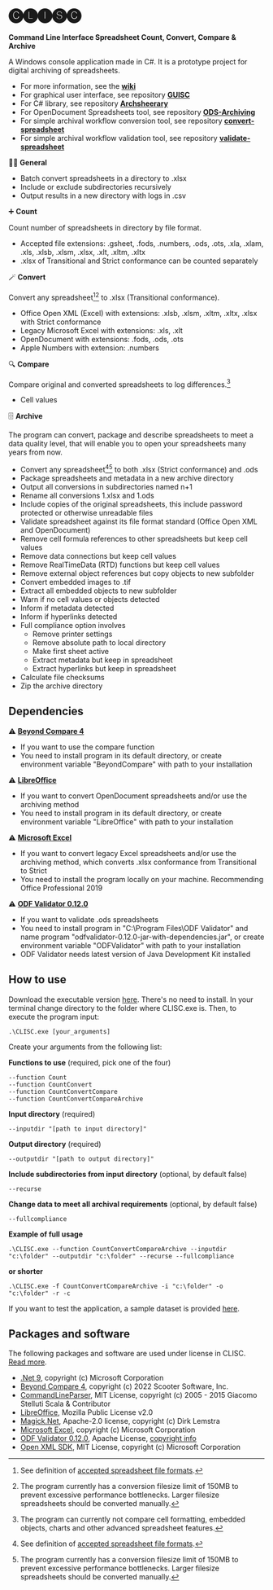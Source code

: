 # 🅒🅛🅘🅢🅒
**Command Line Interface Spreadsheet Count, Convert, Compare & Archive**

A Windows console application made in C#. It is a prototype project for digital archiving of spreadsheets.

* For more information, see the **[wiki](https://github.com/Asbjoedt/CLISC/wiki)**
* For graphical user interface, see repository **[GUISC](https://github.com/Asbjoedt/GUISC)**
* For C# library, see repository **[Archsheerary](https://github.com/Asbjoedt/Archsheerary)**
* For OpenDocument Spreadsheets tool, see repository **[ODS-Archiving](https://github.com/Asbjoedt/ODS-Archiving)**
* For simple archival workflow conversion tool, see repository **[convert-spreadsheet](https://github.com/Asbjoedt/convert-spreadsheet)**
* For simple archival workflow validation tool, see repository **[validate-spreadsheet](https://github.com/Asbjoedt/validate-spreadsheet)**

:rainbow_flag: **General**

* Batch convert spreadsheets in a directory to .xlsx
* Include or exclude subdirectories recursively
* Output results in a new directory with logs in .csv

:heavy_plus_sign: **Count**

Count number of spreadsheets in directory by file format. 
* Accepted file extensions: .gsheet, .fods, .numbers, .ods, .ots, .xla, .xlam, .xls, .xlsb, .xlsm, .xlsx, .xlt, .xltm, .xltx
* .xlsx of Transitional and Strict conformance can be counted separately

:magic_wand: **Convert**

Convert any spreadsheet[^1][^2] to .xlsx (Transitional conformance).
* Office Open XML (Excel) with extensions: .xlsb, .xlsm, .xltm, .xltx, .xlsx with Strict conformance
* Legacy Microsoft Excel with extensions: .xls, .xlt
* OpenDocument with extensions: .fods, .ods, .ots
* Apple Numbers with extension: .numbers

:mag: **Compare**

Compare original and converted spreadsheets to log differences.[^3]
* Cell values

:file_cabinet: **Archive**

The program can convert, package and describe spreadsheets to meet a data quality level, that will enable you to open your spreadsheets many years from now. 
* Convert any spreadsheet[^1][^2] to both .xlsx (Strict conformance) and .ods
* Package spreadsheets and metadata in a new archive directory
* Output all conversions in subdirectories named n+1
* Rename all conversions 1.xlsx and 1.ods
* Include copies of the original spreadsheets, this include password protected or otherwise unreadable files
* Validate spreadsheet against its file format standard (Office Open XML and OpenDocument)
* Remove cell formula references to other spreadsheets but keep cell values
* Remove data connections but keep cell values
* Remove RealTimeData (RTD) functions but keep cell values
* Remove external object references but copy objects to new subfolder
* Convert embedded images to .tif
* Extract all embedded objects to new subfolder
* Warn if no cell values or objects detected
* Inform if metadata detected
* Inform if hyperlinks detected
* Full compliance option involves
	* Remove printer settings
	* Remove absolute path to local directory
	* Make first sheet active
	* Extract metadata but keep in spreadsheet
	* Extract hyperlinks but keep in spreadsheet
* Calculate file checksums
* Zip the archive directory

## Dependencies

:warning: **[Beyond Compare 4](https://www.scootersoftware.com/)**
* If you want to use the compare function
* You need to install program in its default directory, or create environment variable "BeyondCompare" with path to your installation

:warning: **[LibreOffice](https://www.libreoffice.org/)**
* If you want to convert OpenDocument spreadsheets and/or use the archiving method
* You need to install program in its default directory, or create environment variable "LibreOffice" with path to your installation

:warning: **[Microsoft Excel](https://www.microsoft.com/en-us/microsoft-365/excel)**
* If you want to convert legacy Excel spreadsheets and/or use the archiving method, which converts .xlsx conformance from Transitional to Strict
* You need to install the program locally on your machine. Recommending Office Professional 2019

:warning: **[ODF Validator 0.12.0](https://odftoolkit.org/conformance/ODFValidator.html)**
* If you want to validate .ods spreadsheets
* You need to install program in "C:\Program Files\ODF Validator" and name program "odfvalidator-0.12.0-jar-with-dependencies.jar", or create environment variable "ODFValidator" with path to your installation
* ODF Validator needs latest version of Java Development Kit installed

## How to use
Download the executable version [here](https://github.com/Asbjoedt/CLISC/releases). There's no need to install. In your terminal change directory to the folder where CLISC.exe is. Then, to execute the program input:

```
.\CLISC.exe [your_arguments]
```

Create your arguments from the following list:

**Functions to use** (required, pick one of the four)
```
--function Count
--function CountConvert
--function CountConvertCompare
--function CountConvertCompareArchive
```
**Input directory** (required)
```
--inputdir "[path to input directory]"
```
**Output directory** (required)
```
--outputdir "[path to output directory]"
```
**Include subdirectories from input directory** (optional, by default false)
```
--recurse
```
**Change data to meet all archival requirements** (optional, by default false)
```
--fullcompliance
```
**Example of full usage**
```
.\CLISC.exe --function CountConvertCompareArchive --inputdir "c:\folder" --outputdir "c:\folder" --recurse --fullcompliance
```
**or shorter**
```
.\CLISC.exe -f CountConvertCompareArchive -i "c:\folder" -o "c:\folder" -r -c
```

If you want to test the application, a sample dataset is provided [here](https://github.com/Asbjoedt/CLISC/blob/master/Docs/SampleData.zip).

## Packages and software

The following packages and software are used under license in CLISC. [Read more](https://github.com/Asbjoedt/CLISC/wiki/Dependencies).

* [.Net 9](https://dotnet.microsoft.com/en-us/download/dotnet/9.0), copyright (c) Microsoft Corporation
* [Beyond Compare 4](https://www.scootersoftware.com/index.php), copyright (c) 2022 Scooter Software, Inc.
* [CommandLineParser](https://github.com/commandlineparser/commandline), MIT License, copyright (c) 2005 - 2015 Giacomo Stelluti Scala & Contributor
* [LibreOffice](https://www.libreoffice.org/), Mozilla Public License v2.0
* [Magick.Net](https://github.com/dlemstra/Magick.NET), Apache-2.0 license, copyright (c) Dirk Lemstra
* [Microsoft Excel](https://www.microsoft.com/en-us/microsoft-365/excel), copyright (c) Microsoft Corporation
* [ODF Validator 0.12.0](https://odftoolkit.org/conformance/ODFValidator.html), Apache License, [copyright info](https://github.com/tdf/odftoolkit/blob/master/NOTICE)
* [Open XML SDK](https://github.com/OfficeDev/Open-XML-SDK), MIT License, copyright (c) Microsoft Corporation

[^1]: See definition of [accepted spreadsheet file formats](https://github.com/Asbjoedt/CLISC/wiki/Spreadsheet-File-Formats).
[^2]: The program currently has a conversion filesize limit of 150MB to prevent excessive performance bottlenecks. Larger filesize spreadsheets should be converted manually.
[^3]: The program can currently not compare cell formatting, embedded objects, charts and other advanced spreadsheet features.

